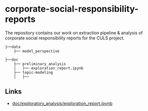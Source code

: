 # corporate-social-responsibility-reports

The repository contains our work on extraction pipeline &amp; analysis of corporate social responsibility reports for the CULS project.


```
├──data
    ├── model_perspective
     
├──doc
    ├── preliminary_analysis
    │   ├── exploration_report.ipynb
    ├── topic-modeling
    │   ├── 

```

## Links
 * [doc/exploratory_analysis/exploration_report.ipynb](doc/exploratory_analysis/exploration_report.ipynb)
